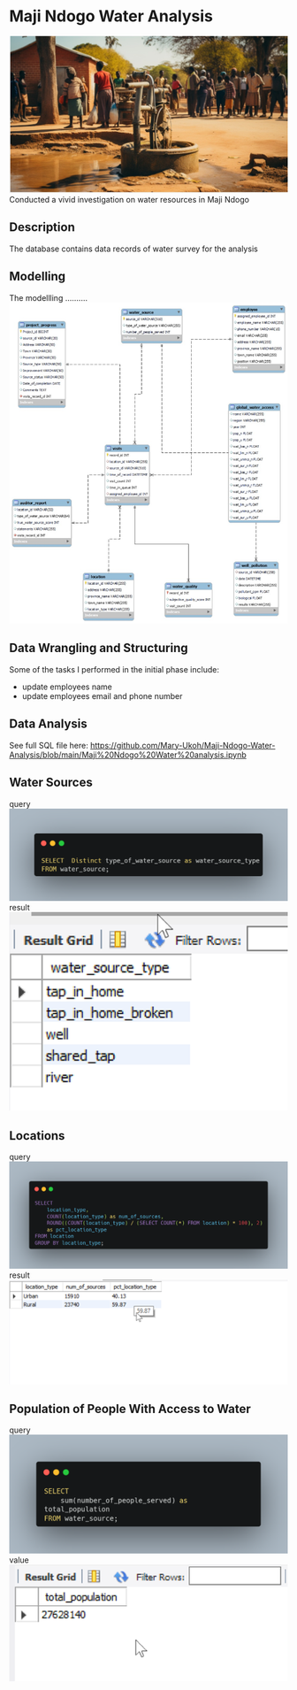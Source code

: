
# Maji Ndogo Water Analysis
![](intro.jpeg)
Conducted a vivid investigation on water resources in Maji Ndogo


## Description
The database contains data records of water survey for the analysis


## Modelling
The modellling ..........![](DBSQL.jpg)


## Data Wrangling and Structuring
Some of the tasks I performed in the initial phase include:
- update employees name
- update employees email and phone number

## Data Analysis
See full SQL file here: https://github.com/Mary-Ukoh/Maji-Ndogo-Water-Analysis/blob/main/Maji%20Ndogo%20Water%20analysis.ipynb



## Water Sources
query
![](type_of_water_source.png)
result
![](water_source_types.png)


## Locations
query
![](water_source_location_query.png)
result
![](water_source_by_location_type.png)

## Population of People With Access to Water
query
![](population.png)
value
![](pop_figure.png)




